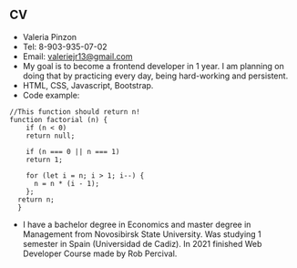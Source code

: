 ## CV
* Valeria Pinzon
* Tel: 8-903-935-07-02
* Email: valeriejr13@gmail.com
* My goal is to become a frontend developer in 1 year. I am planning on doing that by practicing every day, being hard-working and persistent.
* HTML, CSS, Javascript, Bootstrap.
* Code example:
```
//This function should return n!
function factorial (n) {
    if (n < 0)
    return null;

    if (n === 0 || n === 1)
    return 1;

    for (let i = n; i > 1; i--) {
      n = n * (i - 1);
    };
  return n;
  }
```
* I have a bachelor degree in Economics and master degree in Management from Novosibirsk State University. Was studying 1 semester in Spain (Universidad de Cadiz). In 2021 finished Web Developer Course made by Rob Percival.

